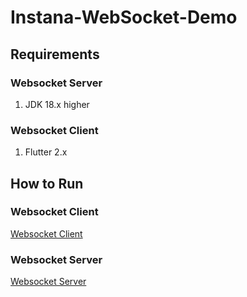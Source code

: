 # Instana-WebSocket-Demo
## Requirements
### Websocket Server
1. JDK 18.x higher
### Websocket Client
1. Flutter 2.x

## How to Run
### Websocket Client
<a href="https://github.com/confusionhill/Instana-WebSocket-Demo/blob/main/websocketclient/README.md" target="_blank">Websocket Client</a>

### Websocket Server

<a href="https://github.com/confusionhill/Instana-WebSocket-Demo/blob/main/websocketserver/README.md" target="_blank">Websocket Server</a>
